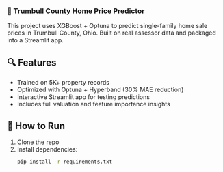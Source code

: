 

### 🏡 Trumbull County Home Price Predictor ###

This project uses XGBoost + Optuna to predict single-family home sale prices in Trumbull County, Ohio. Built on real assessor data and packaged into a Streamlit app.

## 🔍 Features ##

- Trained on 5K+ property records
- Optimized with Optuna + Hyperband (30% MAE reduction)
- Interactive Streamlit app for testing predictions
- Includes full valuation and feature importance insights

## 🚀 How to Run

1. Clone the repo
2. Install dependencies:
   ```bash
   pip install -r requirements.txt
